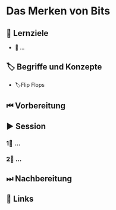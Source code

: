# Das Merken von Bits

## 🎯 Lernziele

* 🎯 ...

## 🏷 Begriffe und Konzepte

* 🏷Flip Flops

## ⏮ Vorbereitung

## ▶ Session

### 1⃣ ...

### 2⃣ ...

## ⏭ Nachbereitung

## 🔗 Links

